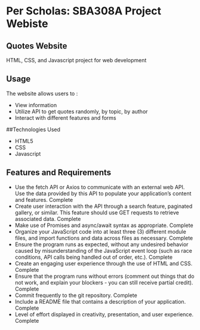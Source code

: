 # Per Scholas: SBA308A Project Webiste
## Quotes Website
HTML, CSS, and Javascript project for web development

## Usage
The website allows users to :
- View information
- Utilize API to get quotes randomly, by topic, by author
- Interact with different features and forms
  
##Technologies Used
- HTML5
- CSS
- Javascript

## Features and Requirements
- Use the fetch API or Axios to communicate with an external web API. Use the data provided by this API to populate your application’s content and features. Complete
- Create user interaction with the API through a search feature, paginated gallery, or similar. This feature should use GET requests to retrieve associated data. Complete
- Make use of Promises and async/await syntax as appropriate. Complete
- Organize your JavaScript code into at least three (3) different module files, and import functions and data across files as necessary. Complete
- Ensure the program runs as expected, without any undesired behavior caused by misunderstanding of the JavaScript event loop (such as race conditions, API calls being handled out of order, etc.). Complete
- Create an engaging user experience through the use of HTML and CSS. Complete
- Ensure that the program runs without errors (comment out things that do not work, and explain your blockers - you can still receive partial credit). Complete
- Commit frequently to the git repository. Complete
- Include a README file that contains a description of your application. Complete
- Level of effort displayed in creativity, presentation, and user experience. Complete
